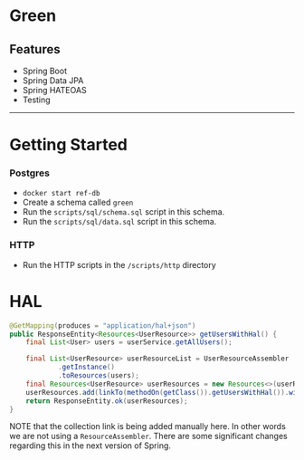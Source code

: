 # Green

## Features

* Spring Boot
* Spring Data JPA
* Spring HATEOAS
* Testing

---

# Getting Started

### Postgres
* `docker start ref-db`
* Create a schema called `green`
* Run the `scripts/sql/schema.sql` script in this schema.
* Run the `scripts/sql/data.sql` script in this schema.

### HTTP
* Run the HTTP scripts in the `/scripts/http` directory


# HAL
     
~~~java
@GetMapping(produces = "application/hal+json")
public ResponseEntity<Resources<UserResource>> getUsersWithHal() {
    final List<User> users = userService.getAllUsers();

    final List<UserResource> userResourceList = UserResourceAssembler
            .getInstance()
            .toResources(users);
    final Resources<UserResource> userResources = new Resources<>(userResourceList);
    userResources.add(linkTo(methodOn(getClass()).getUsersWithHal()).withSelfRel());
    return ResponseEntity.ok(userResources);
}
~~~

NOTE that the collection link is being added manually here. In other words we are not using a `ResourceAssembler`.
There are some significant changes regarding this in the next version of Spring.
